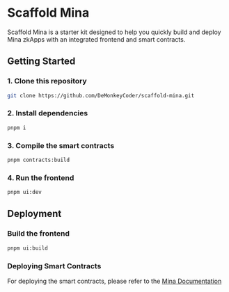 # Scaffold Mina
Scaffold Mina is a starter kit designed to help you quickly build and deploy Mina zkApps with an integrated frontend and smart contracts.

## Getting Started

### 1. Clone this repository
```bash
git clone https://github.com/DeMonkeyCoder/scaffold-mina.git
```

### 2. Install dependencies
```bash
pnpm i
```

### 3. Compile the smart contracts
```bash
pnpm contracts:build
```

### 4. Run the frontend
```bash
pnpm ui:dev
```

## Deployment

### Build the frontend
```bash
pnpm ui:build
```

### Deploying Smart Contracts
For deploying the smart contracts, please refer to the [Mina Documentation](https://docs.minaprotocol.com/zkapps/tutorials/deploying-to-a-network)
